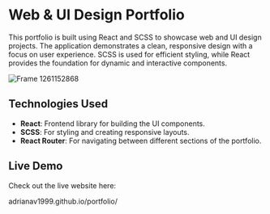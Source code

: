 # Web & UI Design Portfolio
This portfolio is built using React and SCSS to showcase web and UI design projects. The application demonstrates a clean, responsive design with a focus on user experience. SCSS is used for efficient styling, while React provides the foundation for dynamic and interactive components.

![Frame 1261152868](https://github.com/user-attachments/assets/d0427732-01c0-4d1f-88a6-de9c5bfe1bb6)

## Technologies Used

- **React**: Frontend library for building the UI components.
- **SCSS**: For styling and creating responsive layouts.
- **React Router**: For navigating between different sections of the portfolio.
## Live Demo

Check out the live website here:

adrianav1999.github.io/portfolio/
